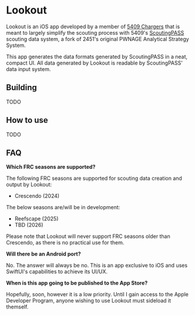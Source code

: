 # Lookout

Lookout is an iOS app developed by a member of [5409 Chargers](https://sites.google.com/hdsb.ca/garthwebrobotics/home) that is meant to largely simplify the scouting process with 5409's [ScoutingPASS](https://github.com/FRC5409/ScoutingPASS) scouting data system, a fork of 2451's original PWNAGE Analytical Strategy System.

This app generates the data formats generated by ScoutingPASS in a neat, compact UI. All data generated by Lookout is readable by ScoutingPASS' data input system.

## Building

TODO

## How to use

TODO

## FAQ

**Which FRC seasons are supported?**

The following FRC seasons are supported for scouting data creation and output by Lookout:

- Crescendo (2024)

The below seasons are/will be in development:

- Reefscape (2025)
- TBD (2026)

Please note that Lookout will never support FRC seasons older than Crescendo, as there is no practical use for them.

**Will there be an Android port?**

No. The answer will always be no. This is an app exclusive to iOS and uses SwiftUI's capabilities to achieve its UI/UX.

**When is this app going to be published to the App Store?**

Hopefully, soon, however it is a low priority. Until I gain access to the Apple Developer Program, anyone wishing to use Lookout must sideload it themself.